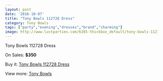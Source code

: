 ```yaml
---
layout: post
date: '2016-10-07'
title: "Tony Bowls 112728 Dress"
category: Tony Bowls
tags: ["party","evening","dresses","brand","charming"]
image: http://www.lustparties.com/6385-thickbox_default/tony-bowls-112728-dress.jpg
---
```

Tony Bowls 112728 Dress

On Sales: **$350**
<a href="https://www.lustparties.com/en/tony-bowls/2208-tony-bowls-112728-dress.html"><amp-img layout="responsive" width="600" height="600" src="//www.lustparties.com/6385-thickbox_default/tony-bowls-112728-dress.jpg" alt="Tony Bowls 112728 Dress 0" /></a>
<a href="https://www.lustparties.com/en/tony-bowls/2208-tony-bowls-112728-dress.html"><amp-img layout="responsive" width="600" height="600" src="//www.lustparties.com/6386-thickbox_default/tony-bowls-112728-dress.jpg" alt="Tony Bowls 112728 Dress 1" /></a>
<a href="https://www.lustparties.com/en/tony-bowls/2208-tony-bowls-112728-dress.html"><amp-img layout="responsive" width="600" height="600" src="//www.lustparties.com/6387-thickbox_default/tony-bowls-112728-dress.jpg" alt="Tony Bowls 112728 Dress 2" /></a>

Buy it: [Tony Bowls 112728 Dress](https://www.lustparties.com/en/tony-bowls/2208-tony-bowls-112728-dress.html "Tony Bowls 112728 Dress")

View more: [Tony Bowls](https://www.lustparties.com/en/5-tony-bowls "Tony Bowls")